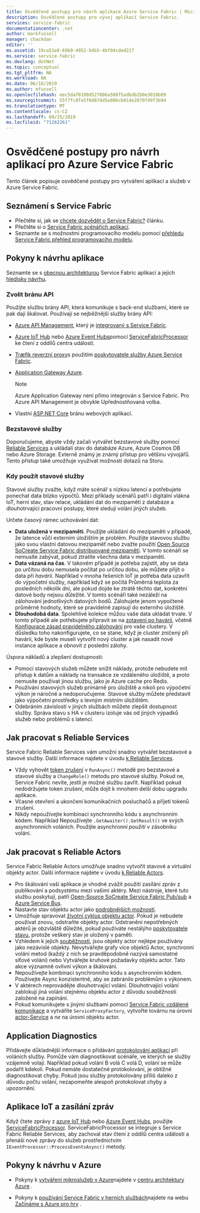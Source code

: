 ```yaml
---
title: Osvědčené postupy pro návrh aplikace Azure Service Fabric | Microsoft Docs
description: Osvědčené postupy pro vývoj aplikací Service Fabric.
services: service-fabric
documentationcenter: .net
author: markfussell
manager: chackdan
editor: ''
ms.assetid: 19ca51e8-69b9-4952-b4b5-4bf04cded217
ms.service: service-fabric
ms.devlang: dotNet
ms.topic: conceptual
ms.tgt_pltfrm: NA
ms.workload: NA
ms.date: 06/18/2019
ms.author: mfussell
ms.openlocfilehash: eec5daf0100d527886a508f5adbdb2b0e3010b09
ms.sourcegitcommit: 55f7fc8fe5f6d874d5e886cb014e2070f49f3b94
ms.translationtype: MT
ms.contentlocale: cs-CZ
ms.lasthandoff: 09/25/2019
ms.locfileid: "71262261"
---
```

# <a name="azure-service-fabric-application-design-best-practices"></a>Osvědčené postupy pro návrh aplikací pro Azure Service Fabric

Tento článek popisuje osvědčené postupy pro vytváření aplikací a služeb v Azure Service Fabric.
 
## <a name="get-familiar-with-service-fabric"></a>Seznámení s Service Fabric
* Přečtěte si, jak se [chcete dozvědět o Service Fabric?](service-fabric-content-roadmap.md) článku.
* Přečtěte si o [Service Fabric scénářích aplikací](service-fabric-application-scenarios.md).
* Seznamte se s možnostmi programovacího modelu pomocí [přehledu Service Fabric přehled programovacího modelu](service-fabric-choose-framework.md).



## <a name="application-design-guidance"></a>Pokyny k návrhu aplikace
Seznamte se s [obecnou architekturou](https://docs.microsoft.com/azure/architecture/reference-architectures/microservices/service-fabric) Service Fabric aplikací a jejich [hledisky návrhu](https://docs.microsoft.com/azure/architecture/reference-architectures/microservices/service-fabric#design-considerations).

### <a name="choose-an-api-gateway"></a>Zvolit bránu API
Použijte službu brány API, která komunikuje s back-end službami, které se pak dají škálovat. Používají se nejběžnější služby brány API:

- [Azure API Management](https://docs.microsoft.com/azure/service-fabric/service-fabric-api-management-overview), který je [integrovaný s Service Fabric](https://docs.microsoft.com/azure/service-fabric/service-fabric-tutorial-deploy-api-management).
- [Azure IoT Hub](https://docs.microsoft.com/azure/iot-hub/) nebo [Azure Event Hubs](https://docs.microsoft.com/azure/event-hubs/)pomocí [ServiceFabricProcessor](https://github.com/Azure/azure-event-hubs/tree/master/samples/DotNet/ServiceFabricProcessor) ke čtení z oddílů centra událostí.
- [Træfik reverzní proxy](https://blogs.msdn.microsoft.com/azureservicefabric/2018/04/05/intelligent-routing-on-service-fabric-with-traefik/)s použitím [poskytovatele služby Azure Service Fabric](https://docs.traefik.io/v1.6/configuration/backends/servicefabric/).
- [Application Gateway Azure](https://docs.microsoft.com/azure/application-gateway/).

   > [!NOTE] 
   > Azure Application Gateway není přímo integrován s Service Fabric. Pro Azure API Management je obvykle Upřednostňovaná volba.
- Vlastní [ASP.NET Core](https://docs.microsoft.com/azure/service-fabric/service-fabric-reliable-services-communication-aspnetcore) bránu webových aplikací.

### <a name="stateless-services"></a>Bezstavové služby
Doporučujeme, abyste vždy začali vytvářet bezstavové služby pomocí [Reliable Services](https://docs.microsoft.com/azure/service-fabric/service-fabric-reliable-services-introduction) a ukládali stav do databáze Azure, Azure Cosmos DB nebo Azure Storage. Externě známý je známý přístup pro většinu vývojářů. Tento přístup také umožňuje využívat možnosti dotazů na Storu.  

### <a name="when-to-use-stateful-services"></a>Kdy použít stavové služby
Stavové služby zvažte, když máte scénář s nízkou latencí a potřebujete ponechat data blízko výpočtů. Mezi příklady scénářů patří i digitální vlákna IoT, herní stav, stav relace, ukládání dat do mezipaměti z databáze a dlouhotrvající pracovní postupy, které sledují volání jiných služeb.

Určete časový rámec uchovávání dat:

- **Data uložená v mezipaměti**. Použijte ukládání do mezipaměti v případě, že latence vůči externím úložištím je problém. Použijte stavovou službu jako svou vlastní datovou mezipaměť nebo zvažte použití [Open Source SoCreate Service Fabric distribuované mezipaměti](https://github.com/SoCreate/service-fabric-distributed-cache). V tomto scénáři se nemusíte zabývat, pokud ztratíte všechna data v mezipaměti.
- **Data vázaná na čas**. V takovém případě je potřeba zajistit, aby se data po určitou dobu nemusela počítat po určitou dobu, ale můžete přijít o data při *havárii*. Například v mnoha řešeních IoT je potřeba data uzavřít do výpočetní služby, například když se počítá Průměrná teplota za posledních několik dní, ale pokud dojde ke ztrátě těchto dat, konkrétní datové body nejsou důležité. V tomto scénáři také nezáleží na zálohování jednotlivých datových bodů. Zálohujete jenom vypočtené průměrné hodnoty, které se pravidelně zapisují do externího úložiště.  
- **Dlouhodobá data**. Spolehlivé kolekce můžou vaše data ukládat trvale. V tomto případě ale potřebujete připravit se na [zotavení po havárii](https://docs.microsoft.com/azure/service-fabric/service-fabric-disaster-recovery), včetně [Konfigurace zásad pravidelného zálohování](https://docs.microsoft.com/azure/service-fabric/service-fabric-backuprestoreservice-configure-periodic-backup) pro vaše clustery. V důsledku toho nakonfigurujete, co se stane, když je cluster zničený při havárii, kde byste museli vytvořit nový cluster a jak nasadit nové instance aplikace a obnovit z poslední zálohy.

Úspora nákladů a zlepšení dostupnosti:
- Pomocí stavových služeb můžete snížit náklady, protože nebudete mít přístup k datům a náklady na transakce ze vzdáleného úložiště, a proto nemusíte používat jinou službu, jako je Azure cache pro Redis.
- Používání stavových služeb primárně pro úložiště a nikoli pro výpočetní výkon je náročné a nedoporučujeme. Stavové služby můžete představit jako výpočetní prostředky s levným místním úložištěm.
- Odebráním závislostí v jiných službách můžete zlepšit dostupnost služby. Správa stavu s HA v clusteru izoluje vás od jiných výpadků služeb nebo problémů s latencí.

## <a name="how-to-work-with-reliable-services"></a>Jak pracovat s Reliable Services
Service Fabric Reliable Services vám umožní snadno vytvářet bezstavové a stavové služby. Další informace najdete v úvodu [k Reliable Services](https://docs.microsoft.com/azure/service-fabric/service-fabric-reliable-services-introduction).
- Vždy vyhovět [token zrušení](https://docs.microsoft.com/azure/service-fabric/service-fabric-reliable-services-lifecycle#stateful-service-primary-swaps) v `RunAsync()` metodě pro bezstavové a stavové služby a `ChangeRole()` metodu pro stavové služby. Pokud ne, Service Fabric nevíte, jestli je možné službu zavřít. Například pokud nedodržujete token zrušení, může dojít k mnohem delší dobu upgradu aplikace.
-   Včasné otevření a [](https://docs.microsoft.com/azure/service-fabric/service-fabric-reliable-services-communication) ukončení komunikačních posluchačů a přijetí tokenů zrušení.
-   Nikdy nepoužívejte kombinaci synchronního kódu s asynchronním kódem. Například Nepoužívejte `.GetAwaiter().GetResult()` ve svých asynchronních voláních. Použijte asynchronní *použití* v zásobníku volání.

## <a name="how-to-work-with-reliable-actors"></a>Jak pracovat s Reliable Actors
Service Fabric Reliable Actors umožňuje snadno vytvořit stavové a virtuální objekty actor. Další informace najdete v úvodu [k Reliable Actors](https://docs.microsoft.com/azure/service-fabric/service-fabric-reliable-actors-introduction).

- Pro škálování vaší aplikace je vhodné zvážit použití zasílání zpráv z publikování a podsystému mezi vašimi aktéry. Mezi nástroje, které tuto službu poskytují, patří [Open-Source SoCreate Service Fabric Pub/sub](https://service-fabric-pub-sub.socreate.it/) a [Azure Service Bus](https://docs.microsoft.com/azure/service-bus/).
- Nastavte stav objektu actor jako [podrobnějších možností](https://docs.microsoft.com/azure/service-fabric/service-fabric-reliable-actors-state-management#best-practices).
- Umožňuje spravovat [životní cyklus objektu actor](https://docs.microsoft.com/azure/service-fabric/service-fabric-reliable-actors-state-management#best-practices). Pokud je nebudete používat znovu, odstraňte objekty actor. Odstranění nepotřebných aktérů je obzvláště důležité, pokud používáte nestálýho [poskytovatele stavu](https://docs.microsoft.com/azure/service-fabric/service-fabric-reliable-actors-state-management#state-persistence-and-replication), protože veškerý stav je uložený v paměti.
- Vzhledem k jejich [souběžnosti](https://docs.microsoft.com/azure/service-fabric/service-fabric-reliable-actors-introduction#concurrency), jsou objekty actor nejlépe používány jako nezávislé objekty. Nevytvářejte grafy více objektů Actor, synchronní volání metod (každý z nich se pravděpodobně nazývá samostatné síťové volání) nebo Vytvářejte kruhové požadavky objektu actor. Tato akce významně ovlivní výkon a škálování.
- Nepoužívejte kombinaci synchronního kódu s asynchronním kódem. Používejte Async konzistentně, aby se zabránilo problémům s výkonem.
- V aktérech neprovádějte dlouhotrvající volání. Dlouhotrvající volání zablokují jiná volání stejnému objektu actor z důvodu souběžnosti založené na zapínání.
- Pokud komunikujete s jinými službami pomocí [Service Fabric vzdálené komunikace](https://docs.microsoft.com/azure/service-fabric/service-fabric-reliable-services-communication-remoting) a vytváříte `ServiceProxyFactory`, vytvořte továrnu na úrovni [actor-Service](https://docs.microsoft.com/azure/service-fabric/service-fabric-reliable-actors-using) a *ne* na úrovni objektu actor.


## <a name="application-diagnostics"></a>Application Diagnostics
Přidávejte důkladnější informace o přidávání [protokolování aplikací](https://docs.microsoft.com/azure/service-fabric/service-fabric-diagnostics-event-generation-app) při voláních služby. Pomůže vám diagnostikovat scénáře, ve kterých se služby vzájemně volají. Například pokud volání B volá C volá D, volání se může podařit kdekoli. Pokud nemáte dostatečné protokolování, je obtížné diagnostikovat chyby. Pokud jsou služby protokolovány příliš daleko z důvodu počtu volání, nezapomeňte alespoň protokolovat chyby a upozornění.

## <a name="iot-and-messaging-applications"></a>Aplikace IoT a zasílání zpráv
Když čtete zprávy z [azure IoT Hub](https://docs.microsoft.com/azure/iot-hub/) nebo [Azure Event Hubs](https://docs.microsoft.com/azure/event-hubs/), použijte [ServiceFabricProcessor](https://github.com/Azure/azure-event-hubs/tree/master/samples/DotNet/ServiceFabricProcessor). ServiceFabricProcessor se integruje s Service Fabric Reliable Services, aby zachoval stav čtení z oddílů centra událostí a přenáší nové zprávy do služeb prostřednictvím `IEventProcessor::ProcessEventsAsync()` metody.


## <a name="design-guidance-on-azure"></a>Pokyny k návrhu v Azure
* Pokyny k [vytváření mikroslužeb v Azure](https://docs.microsoft.com/azure/architecture/microservices/)najdete v [centru architektury Azure](https://docs.microsoft.com/azure/architecture/microservices/) .

* Pokyny k [používání Service Fabric v herních službách](https://docs.microsoft.com/gaming/azure/reference-architectures/multiplayer-synchronous-sf)najdete na webu [Začínáme s Azure pro hry](https://docs.microsoft.com/gaming/azure/) .
